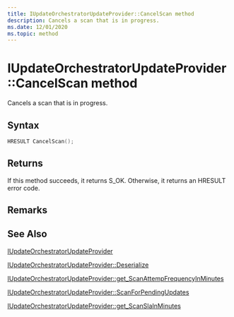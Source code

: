 ```yaml
---
title: IUpdateOrchestratorUpdateProvider::CancelScan method
description: Cancels a scan that is in progress.
ms.date: 12/01/2020
ms.topic: method
---
```


# IUpdateOrchestratorUpdateProvider::CancelScan method

Cancels a scan that is in progress.

## Syntax
```cpp
HRESULT CancelScan();
```

## Returns
If this method succeeds, it returns S_OK. Otherwise, it returns an HRESULT error code.

## Remarks

## See Also

[IUpdateOrchestratorUpdateProvider](iupdateorchestratorupdateprovider.md)

[IUpdateOrchestratorUpdateProvider::Deserialize](iupdateorchestratorupdateprovider-deserialize.md)

[IUpdateOrchestratorUpdateProvider::get_ScanAttempFrequencyInMinutes](iupdateorchestratorupdateprovider-scanattemptfrequencyinminutes.md)

[IUpdateOrchestratorUpdateProvider::ScanForPendingUpdates](iupdateorchestratorupdateprovider-scanforpendingupdates.md) 

[IUpdateOrchestratorUpdateProvider::get_ScanSlaInMinutes](iupdateorchestratorupdateprovider-scanslainminutes.md)
